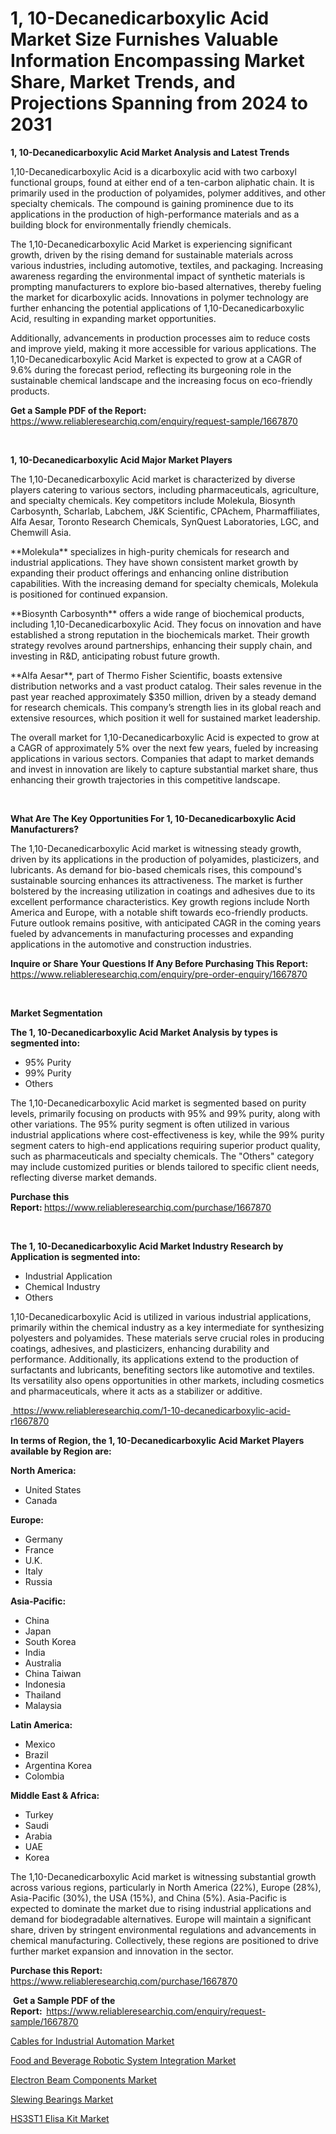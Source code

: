 <p><h1>1, 10-Decanedicarboxylic Acid Market Size Furnishes Valuable Information Encompassing Market Share, Market Trends, and Projections Spanning from 2024 to 2031</h1></p><p><strong>1, 10-Decanedicarboxylic Acid Market Analysis and Latest Trends</strong></p>
<p><p>1,10-Decanedicarboxylic Acid is a dicarboxylic acid with two carboxyl functional groups, found at either end of a ten-carbon aliphatic chain. It is primarily used in the production of polyamides, polymer additives, and other specialty chemicals. The compound is gaining prominence due to its applications in the production of high-performance materials and as a building block for environmentally friendly chemicals.</p><p>The 1,10-Decanedicarboxylic Acid Market is experiencing significant growth, driven by the rising demand for sustainable materials across various industries, including automotive, textiles, and packaging. Increasing awareness regarding the environmental impact of synthetic materials is prompting manufacturers to explore bio-based alternatives, thereby fueling the market for dicarboxylic acids. Innovations in polymer technology are further enhancing the potential applications of 1,10-Decanedicarboxylic Acid, resulting in expanding market opportunities.</p><p>Additionally, advancements in production processes aim to reduce costs and improve yield, making it more accessible for various applications. The 1,10-Decanedicarboxylic Acid Market is expected to grow at a CAGR of 9.6% during the forecast period, reflecting its burgeoning role in the sustainable chemical landscape and the increasing focus on eco-friendly products.</p></p>
<p><strong>Get a Sample PDF of the Report:&nbsp;</strong> <a href="https://www.reliableresearchiq.com/enquiry/request-sample/1667870?utm_campaign=1088&utm_medium=2&utm_source=Github&utm_content=ia&utm_term=13102024&utm_id=1-10-decanedicarboxylic-acid">https://www.reliableresearchiq.com/enquiry/request-sample/1667870</a></p>
<p>&nbsp;</p>
<p><strong>1, 10-Decanedicarboxylic Acid Major Market Players</strong></p>
<p><p>The 1,10-Decanedicarboxylic Acid market is characterized by diverse players catering to various sectors, including pharmaceuticals, agriculture, and specialty chemicals. Key competitors include Molekula, Biosynth Carbosynth, Scharlab, Labchem, J&K Scientific, CPAchem, Pharmaffiliates, Alfa Aesar, Toronto Research Chemicals, SynQuest Laboratories, LGC, and Chemwill Asia.</p><p>**Molekula** specializes in high-purity chemicals for research and industrial applications. They have shown consistent market growth by expanding their product offerings and enhancing online distribution capabilities. With the increasing demand for specialty chemicals, Molekula is positioned for continued expansion.</p><p>**Biosynth Carbosynth** offers a wide range of biochemical products, including 1,10-Decanedicarboxylic Acid. They focus on innovation and have established a strong reputation in the biochemicals market. Their growth strategy revolves around partnerships, enhancing their supply chain, and investing in R&D, anticipating robust future growth.</p><p>**Alfa Aesar**, part of Thermo Fisher Scientific, boasts extensive distribution networks and a vast product catalog. Their sales revenue in the past year reached approximately $350 million, driven by a steady demand for research chemicals. This company’s strength lies in its global reach and extensive resources, which position it well for sustained market leadership.</p><p>The overall market for 1,10-Decanedicarboxylic Acid is expected to grow at a CAGR of approximately 5% over the next few years, fueled by increasing applications in various sectors. Companies that adapt to market demands and invest in innovation are likely to capture substantial market share, thus enhancing their growth trajectories in this competitive landscape.</p></p>
<p>&nbsp;</p>
<p><strong>What Are The Key Opportunities For 1, 10-Decanedicarboxylic Acid Manufacturers?</strong></p>
<p><p>The 1,10-Decanedicarboxylic Acid market is witnessing steady growth, driven by its applications in the production of polyamides, plasticizers, and lubricants. As demand for bio-based chemicals rises, this compound's sustainable sourcing enhances its attractiveness. The market is further bolstered by the increasing utilization in coatings and adhesives due to its excellent performance characteristics. Key growth regions include North America and Europe, with a notable shift towards eco-friendly products. Future outlook remains positive, with anticipated CAGR in the coming years fueled by advancements in manufacturing processes and expanding applications in the automotive and construction industries.</p></p>
<p><strong>Inquire or Share Your Questions If Any Before Purchasing This Report:</strong> <a href="https://www.reliableresearchiq.com/enquiry/pre-order-enquiry/1667870?utm_campaign=1088&utm_medium=2&utm_source=Github&utm_content=ia&utm_term=13102024&utm_id=1-10-decanedicarboxylic-acid">https://www.reliableresearchiq.com/enquiry/pre-order-enquiry/1667870</a></p>
<p>&nbsp;</p>
<p><strong>Market Segmentation</strong></p>
<p><strong>The 1, 10-Decanedicarboxylic Acid Market Analysis by types is segmented into:</strong></p>
<p><ul><li>95% Purity</li><li>99% Purity</li><li>Others</li></ul></p>
<p><p>The 1,10-Decanedicarboxylic Acid market is segmented based on purity levels, primarily focusing on products with 95% and 99% purity, along with other variations. The 95% purity segment is often utilized in various industrial applications where cost-effectiveness is key, while the 99% purity segment caters to high-end applications requiring superior product quality, such as pharmaceuticals and specialty chemicals. The "Others" category may include customized purities or blends tailored to specific client needs, reflecting diverse market demands.</p></p>
<p><strong>Purchase this Report:&nbsp;</strong><a href="https://www.reliableresearchiq.com/purchase/1667870?utm_campaign=1088&utm_medium=2&utm_source=Github&utm_content=ia&utm_term=13102024&utm_id=1-10-decanedicarboxylic-acid">https://www.reliableresearchiq.com/purchase/1667870</a></p>
<p>&nbsp;</p>
<p><strong>The 1, 10-Decanedicarboxylic Acid Market Industry Research by Application is segmented into:</strong></p>
<p><ul><li>Industrial Application</li><li>Chemical Industry</li><li>Others</li></ul></p>
<p><p>1,10-Decanedicarboxylic Acid is utilized in various industrial applications, primarily within the chemical industry as a key intermediate for synthesizing polyesters and polyamides. These materials serve crucial roles in producing coatings, adhesives, and plasticizers, enhancing durability and performance. Additionally, its applications extend to the production of surfactants and lubricants, benefiting sectors like automotive and textiles. Its versatility also opens opportunities in other markets, including cosmetics and pharmaceuticals, where it acts as a stabilizer or additive.</p></p>
<p><a href="https://www.reliableresearchiq.com/1-10-decanedicarboxylic-acid-r1667870?utm_campaign=1088&utm_medium=2&utm_source=Github&utm_content=ia&utm_term=13102024&utm_id=1-10-decanedicarboxylic-acid">&nbsp;https://www.reliableresearchiq.com/1-10-decanedicarboxylic-acid-r1667870</a></p>
<p><strong>In terms of Region, the 1, 10-Decanedicarboxylic Acid Market Players available by Region are:</strong></p>
<p>
    <p> <strong> North America: </strong>
        <ul>
            <li>United States</li>
            <li>Canada</li>
        </ul>
        </p> 
    <p> <strong> Europe: </strong>
        <ul>
            <li>Germany</li>
            <li>France</li>
            <li>U.K.</li>
            <li>Italy</li>
            <li>Russia</li>
        </ul>
        </p> 
    <p> <strong> Asia-Pacific: </strong>
        <ul>
            <li>China</li>
            <li>Japan</li>
            <li>South Korea</li>
            <li>India</li>
            <li>Australia</li>
            <li>China Taiwan</li>
            <li>Indonesia</li>
            <li>Thailand</li>
            <li>Malaysia</li>
        </ul>
        </p> 
    <p> <strong> Latin America: </strong>
        <ul>
            <li>Mexico</li>
            <li>Brazil</li>
            <li>Argentina Korea</li>
            <li>Colombia</li>
        </ul>
        </p> 
    <p> <strong> Middle East & Africa: </strong>
        <ul>
            <li>Turkey</li>
            <li>Saudi</li>
            <li>Arabia</li>
            <li>UAE</li>
            <li>Korea</li>
        </ul>
    </p>
    </p>
<p><p>The 1,10-Decanedicarboxylic Acid market is witnessing substantial growth across various regions, particularly in North America (22%), Europe (28%), Asia-Pacific (30%), the USA (15%), and China (5%). Asia-Pacific is expected to dominate the market due to rising industrial applications and demand for biodegradable alternatives. Europe will maintain a significant share, driven by stringent environmental regulations and advancements in chemical manufacturing. Collectively, these regions are positioned to drive further market expansion and innovation in the sector.</p></p>
<p><strong>Purchase this Report: </strong><a href="https://www.reliableresearchiq.com/purchase/1667870?utm_campaign=1088&utm_medium=2&utm_source=Github&utm_content=ia&utm_term=13102024&utm_id=1-10-decanedicarboxylic-acid">https://www.reliableresearchiq.com/purchase/1667870</a></p>
<p>&nbsp;<strong>Get a Sample PDF of the Report:&nbsp;&nbsp;</strong><a href="https://www.reliableresearchiq.com/enquiry/request-sample/1667870?utm_campaign=1088&utm_medium=2&utm_source=Github&utm_content=ia&utm_term=13102024&utm_id=1-10-decanedicarboxylic-acid">https://www.reliableresearchiq.com/enquiry/request-sample/1667870</a></p>
<p><strong></strong></p>
<p><p><a href="https://github.com/rovj3gerson/Market-Research-Report-List-1/blob/main/cables-for-industrial-automation-market.md?utm_campaign=1088&utm_medium=2&utm_source=Github&utm_content=ia&utm_term=13102024&utm_id=1-10-decanedicarboxylic-acid">Cables for Industrial Automation Market</a></p><p><a href="https://issuu.com/reportprime-2/docs/food-and-beverage-robotic-system-in_b32387ff5928f8?utm_campaign=1088&utm_medium=2&utm_source=Github&utm_content=ia&utm_term=13102024&utm_id=1-10-decanedicarboxylic-acid">Food and Beverage Robotic System Integration Market</a></p><p><a href="https://github.com/maq4brod/Market-Research-Report-List-1/blob/main/electron-beam-components-market.md?utm_campaign=1088&utm_medium=2&utm_source=Github&utm_content=ia&utm_term=13102024&utm_id=1-10-decanedicarboxylic-acid">Electron Beam Components Market</a></p><p><a href="https://issuu.com/reportprime-2/docs/slewing-bearings-market-size-2030.p_e01ab26bd0259e?utm_campaign=1088&utm_medium=2&utm_source=Github&utm_content=ia&utm_term=13102024&utm_id=1-10-decanedicarboxylic-acid">Slewing Bearings Market</a></p><p><a href="https://www.linkedin.com/pulse/global-hs3st1-elisa-kit-market-exploring-share-trends-ramdc?utm_campaign=1088&utm_medium=2&utm_source=Github&utm_content=ia&utm_term=13102024&utm_id=1-10-decanedicarboxylic-acid">HS3ST1 Elisa Kit Market</a></p></p>